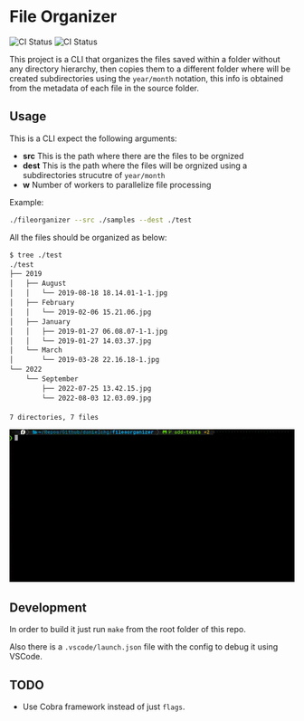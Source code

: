 # File Organizer

![CI Status](https://github.com/danielchg/filesorganizer/actions/workflows/goreleaser.yaml/badge.svg)
![CI Status](https://github.com/danielchg/filesorganizer/actions/workflows/tests.yaml/badge.svg)

This project is a CLI that organizes the files saved within a folder without any directory hierarchy, then copies them to a different folder where will be created subdirectories using the `year/month` notation, this info is obtained from the metadata of each file in the source folder.

## Usage

This is a CLI expect the following arguments:

* **src** This is the path where there are the files to be orgnized
* **dest** This is the path where the files will be orgnized using a subdirectories strucutre of `year/month`
* **w** Number of workers to parallelize file processing

Example:

```bash
./fileorganizer --src ./samples --dest ./test
```

All the files should be organized as below:

```bash
$ tree ./test
./test
├── 2019
│   ├── August
│   │   └── 2019-08-18 18.14.01-1-1.jpg
│   ├── February
│   │   └── 2019-02-06 15.21.06.jpg
│   ├── January
│   │   ├── 2019-01-27 06.08.07-1-1.jpg
│   │   └── 2019-01-27 14.03.37.jpg
│   └── March
│       └── 2019-03-28 22.16.18-1.jpg
└── 2022
    └── September
        ├── 2022-07-25 13.42.15.jpg
        └── 2022-08-03 12.03.09.jpg

7 directories, 7 files
```

![terminal](./assets/terminal.gif)

## Development

In order to build it just run `make` from the root folder of this repo.

Also there is a `.vscode/launch.json` file with the config to debug it using VSCode.

## TODO

* Use Cobra framework instead of just `flags`.
